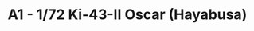 ---
layout: product
title: "A1 - 1/72  Ki-43-II Oscar (Hayabusa)"
price: "1200" 
desc: "Maketa"
img_path: "/assets/img/HASE 00131.webp"
brand: "Hasegawa"
available: false
special_offer: false
new: false
soon: false
cat: "010000"
subcat: "015700"
subsubcat: "0N/A"
sifra: "HASE 00131"
popular: false
spec: false
---